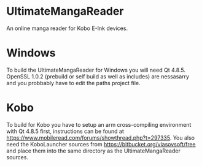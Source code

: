 # UltimateMangaReader
An online manga reader for Kobo E-Ink devices.


# Windows

To build the UltimateMangaReader for Windows you will need Qt 4.8.5. 
OpenSSL 1.0.2 (prebuild or self build as well as includes) are nessasarry and you probbably have to
edit the paths project file.

# Kobo

To build for Kobo you have to setup an arm cross-compiling environment with Qt 4.8.5 first, instructions can be found at https://www.mobileread.com/forums/showthread.php?t=297335.
You also need the KoboLauncher sources from https://bitbucket.org/vlasovsoft/free and place them into the same directory as the UltimateMangaReader sources.
